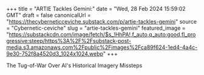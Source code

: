 +++
title = "ARTIE Tackles Gemini:"
date = "Wed, 28 Feb 2024 15:59:02 GMT"
draft = false
canonicalUrl = "https://thecyberneticceviche.substack.com/p/artie-tackles-gemini"
source = "Cybernetic-ceviche"
slug = "artie-tackles-gemini"
featured_image = "https://substackcdn.com/image/fetch/$s_!HhPA!,f_auto,q_auto:good,fl_progressive:steep/https%3A%2F%2Fsubstack-post-media.s3.amazonaws.com%2Fpublic%2Fimages%2Fca89f624-1ed4-4a4c-9e30-752f8a4520d3_1024x1024.webp"
+++

The Tug-of-War Over AI's Historical Imagery Missteps
